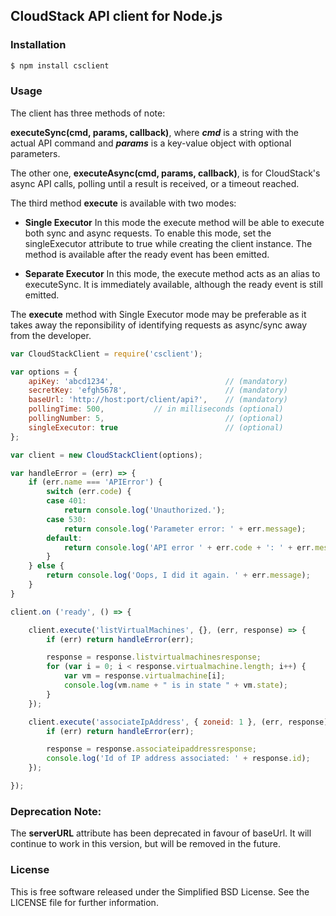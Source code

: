 ## CloudStack API client for Node.js


### Installation

```bash
$ npm install csclient
```


### Usage

The client has three methods of note:

<b>executeSync(cmd, params, callback)</b>, where <b><i>cmd</i></b> is a string with the actual API command and <b><i>params</i></b> is a key-value object with optional parameters.

The other one, <b>executeAsync(cmd, params, callback)</b>, is for CloudStack's async API calls, polling until a result is received, or a timeout reached.

The third method <b>execute</b> is available with two modes:

* <b>Single Executor</b>
In this mode the execute method will be able to execute both sync and async requests.
To enable this mode, set the singleExecutor attribute to true while creating the client instance.
The method is available after the ready event has been emitted.

* <b>Separate Executor</b>
In this mode, the execute method acts as an alias to executeSync. It is immediately available, although the ready event is still emitted.

The <b>execute</b> method with Single Executor mode may be preferable as it takes away the reponsibility of identifying requests as async/sync away from the developer.

```javascript
var CloudStackClient = require('csclient');

var options = {
    apiKey: 'abcd1234',                         // (mandatory)
    secretKey: 'efgh5678',                      // (mandatory)
    baseUrl: 'http://host:port/client/api?',    // (mandatory)
    pollingTime: 500,           // in milliseconds (optional)
    pollingNumber: 5,                           // (optional)
    singleExecutor: true                        // (optional)
};

var client = new CloudStackClient(options);

var handleError = (err) => {
    if (err.name === 'APIError') {
        switch (err.code) {
        case 401:
            return console.log('Unauthorized.');
        case 530:
            return console.log('Parameter error: ' + err.message);
        default:
            return console.log('API error ' + err.code + ': ' + err.message);
        }
    } else {
        return console.log('Oops, I did it again. ' + err.message);
    }
}

client.on ('ready', () => {

    client.execute('listVirtualMachines', {}, (err, response) => {
        if (err) return handleError(err);

        response = response.listvirtualmachinesresponse;
        for (var i = 0; i < response.virtualmachine.length; i++) {
            var vm = response.virtualmachine[i];
            console.log(vm.name + " is in state " + vm.state);
        }
    });

    client.execute('associateIpAddress', { zoneid: 1 }, (err, response) => {
        if (err) return handleError(err);

        response = response.associateipaddressresponse;
        console.log('Id of IP address associated: ' + response.id);
    });

});

```


### Deprecation Note:
The <b>serverURL</b> attribute has been deprecated in favour of baseUrl. It will continue to work in this version, but will be removed in the future.

### License

This is free software released under the Simplified BSD License. See the LICENSE file for further information.
